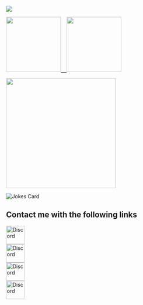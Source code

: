 <p align="left">
    <a href="#"><img src="https://readme-typing-svg.demolab.com?font=Fira+Code&pause=1000&repeat=false&width=800&lines=I+am+AmirMohammad+hejazi%2C+a+front+end+developer."/></a>
</p>  

<!-- [![](https://visitcount.itsvg.in/api?id=Amirmohamadhejazi&label=Profile%20Views&color=11&pretty=true)](https://visitcount.itsvg.in) -->
<!-- ![](https://komarev.com/ghpvc/?username=Amirmohamadhejazi&style=flat&color=blueviolet) -->


  <a href="#"><img height="150px" src="https://github-readme-stats.vercel.app/api?username=Amirmohamadhejazi&show_icons=true&theme=dracula&count_private=true" /> &nbsp;&nbsp; <img height="150px" src="https://github-readme-stats.vercel.app/api/top-langs/?username=Amirmohamadhejazi&theme=dracula&count=10&layout=compact&hide=dart,md,markdown,Rich%20Text%20Format&exclude_repo=pep8ir,vuetest" /></a>
<p align="left">
   <a href="#">
     <img height="300px" src="https://spotify-recently-played-readme.vercel.app/api?user=3sj5vwqgdthqmrernetdo8lld">
  </a>
</p>  

 ![Jokes Card](https://readme-jokes.vercel.app/api)
 
<h2>Contact me with the following links</h2>
<div style="flex-direction: row ; display: flex ; flex-wrap: wrap ; width: 100% ; justify-content: space-between">
<div style="flex-direction: column ; display: flex ; justify-content: center ; align-items: center">
  
<a href="https://discord.com/users/991284573726060615" target="_blank">
<img height="50px" width="50px" src="https://uploads-ssl.webflow.com/5a0c28c1d98b1d000187498f/5c945c3d21f1ed239a16d8de_discord-512.png" alt="Discord" />
</a>
  
<a href="https://discord.gg/r8wEFeQWPx" target="_blank">
<img height="50px" width="50px" src="https://images-ext-1.discordapp.net/external/axwZCkPEaIRSn_sabdnPymnnOkT_7bzvbQjeXY9ra9E/%3Fsize%3D1024/https/cdn.discordapp.com/icons/760482272733298759/a_2bd20bc55b80540b62ae3cf1621c4aae.gif" alt="Discord"/>
</a>
  
<a href="https://www.instagram.com/amirmohamad_hr/" target="_blank">
<img height="50px" width="50px" src="https://cdn-icons-png.flaticon.com/512/174/174855.png" alt="Discord" />
</a>


<a href="https://t.me/Amirmohamad_hr" target="_blank">
<img height="50px" width="50px" src="https://upload.wikimedia.org/wikipedia/commons/thumb/8/82/Telegram_logo.svg/640px-Telegram_logo.svg.png" alt="Discord" />
</a>
 
